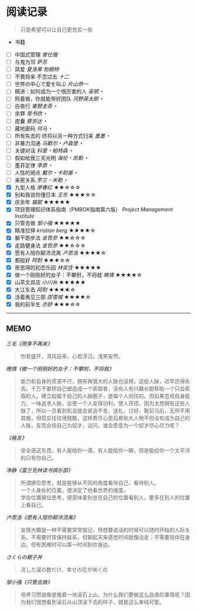 # 阅读记录

> 只是希望可以让自己更充实一些

  
- 书籍
 - [ ] 中国式管理 *曾仕强*
 - [ ] 与鬼为邻 *萨苏* 
 - [ ] 简爱 *夏洛蒂 勃朗特* 
 - [ ] 不畏将来 不念过去 *十二* 
 - [ ] 世界の中心で愛を叫ぶ *片山恭一*
 - [ ] 精进：如何成为一个很厉害的人 *采铜* ◔
 - [ ] 照着做，你就能带好团队 *河野英太郎* ◔
 - [ ] 白夜行 *東野圭吾* ◔
 - [ ] 余罪 *常书欣* ◔
 - [ ] 皮囊 *蔡崇达* ◔
 - [ ] 藏地密码 *何马* ◔
 - [ ] 所有失去的 终将以另一种方式归来 *墨墨* ◔
 - [ ] 非暴力沟通 *马歇尔・卢森堡* ◔
 - [ ] 关键对话 *科里・帕特森* ◔
 - [ ] 假如给我三天光明 *海伦・凯勒* ◔
 - [ ] 墨菲定律 *李原* ◔
 - [ ] 人性的弱点 *戴尔・卡耐基* ◔
 - [ ] 亲密关系 *罗兰・米勒* ◔
 - [x] 九型人格 *廖春红* ★★☆☆☆
 - [x] 别和我说你懂日本 *王东* ★★★☆☆
 - [x] 庆余年 *猫腻* ★★★★★
 - [x] 项目管理知识体系指南（PMBOK指南第六版） *Project Management Institute*
 - [x] 只管去做 *邹小强* ★★★★★
 - [x] 精准拉伸 *kristian berg* ★★★★☆
 - [x] 躯干跑步法 *金哲彦* ★★☆☆☆
 - [x] 走路健身法 *金哲彦* ★★☆☆☆
 - [x] 愿有人陪你颠沛流离 *卢思浩* ★★★★☆
 - [x] 都挺好 *阿耐* ★★★☆☆
 - [x] 房思琪的初恋乐园 *林奕含* ★★★★★
 - [x] 做一个刚刚好的女子：不攀附，不将就 *晚情* ★★★★☆
 - [x] 山茶文具店 *小川糸* ★★★★★
 - [x] 大江东去 *阿耐* ★★★★☆
 - [x] 活着再见三部 *邵雪城* ★★★★☆
 - [x] 我的前半生 *亦舒* ★★★☆☆

-----

## MEMO 
*三毛《雨季不再来》*
> 你若盛开，清风自来。心若浮沉，浅笑安然。

*晚情《做一个刚刚好的女子：不攀附，不将就》*
>能力和自身的资源不行，拥有再强大的人脉也没用，这些人脉，迟早还得失去。千万不要把自己塑造成一个索取者，没有人有兴趣长期帮助一个只会索取的人。建立起属于自己的人脉圈子，是每个人向往的。但如果忽视自身能力，一味追求人脉，会使一个人变得功利，使人厌烦，因为太想拥有这些人脉了，所以一旦看到机会就会紧追不舍，送礼、讨好、鞍前马后，无所不用其极，但现实往往很残酷，这样费尽心思后那些大人物不但没有成为自己的人脉，反而会视自己为奴才，试问，谁会愿意为一个奴才尽心尽力呢？

*《格言》*
>安全感这东西，有人能给你一滴，有人能给你一碗，但是能给你一个太平洋的只有你自己。

*净静《富兰克林读书俱乐部》*
>所谓换位思考，就是能够从不同的角度看待自己、看待别人。  
>一个人身处的位置，便决定了他看世界的维度。  
学会位置换位思考，便意味着别总在自己的位置看别人，要多在别人的位置上看自己。

*卢思浩《愿有人陪你颠沛流离》*
>友情大概是一种不需要常常惦记，但想要说话的时候可以随时开始的人际关系，不需要时常保持联系，但聊起天来感觉时间就像没走；不需要陪伴在身边，但有困难时可以第一时间到你身边。

*さくらの親子丼*
>流した涙の数だけ、幸せの花が咲くの

*邹小强《只管去做》*
>培养习惯就像是推着一块滚石上山，为什么我们要做这么自虐的事情呢？因为我们很想看到滚石从山顶滚下去的样子，就是这么单纯可爱。

